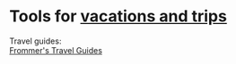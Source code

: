 
# Tools for [vacations and trips](https://adequate.life/vacations-trips/)

Travel guides:  
[Frommer's Travel Guides](https://www.frommers.com/)
